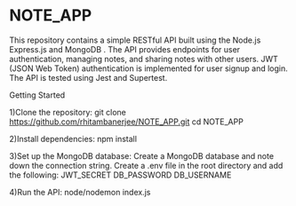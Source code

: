 # NOTE_APP

This repository contains a simple RESTful API built using the Node.js Express.js and MongoDB . The API provides endpoints for user authentication, managing notes, and sharing notes with other users. JWT (JSON Web Token) authentication is implemented for user signup and login. The API is tested using Jest and Supertest.

Getting Started

1)Clone the repository:
git clone https://github.com/rhitambanerjee/NOTE_APP.git
cd NOTE_APP

2)Install dependencies:
npm install

3)Set up the MongoDB database:
Create a MongoDB database and note down the connection string.
Create a .env file in the root directory and add the following:
JWT_SECRET
DB_PASSWORD
DB_USERNAME

4)Run the API:
node/nodemon index.js
